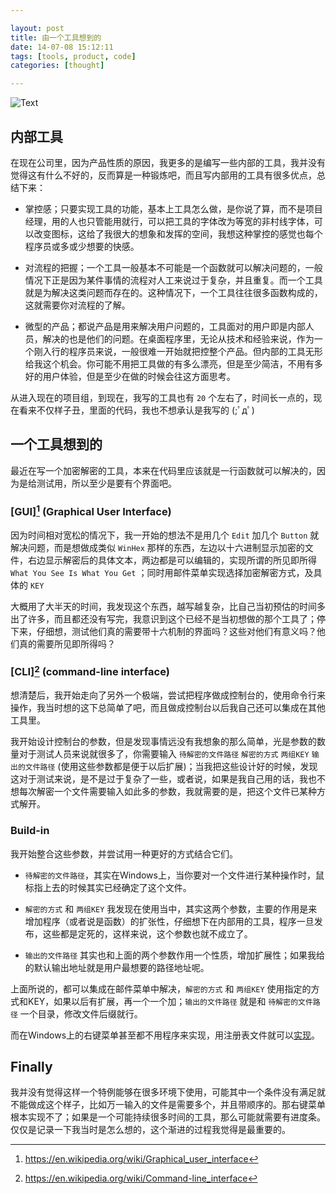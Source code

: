 ```yaml
---

layout: post
title: 由一个工具想到的
date: 14-07-08 15:12:11
tags: [tools, product, code]
categories: [thought]

---
```


![Text](https://dl.dropboxusercontent.com/u/24683331/blog_img/2014-07-08-thoughts-from-build-small-tools/monkey_business%21.jpg) 

## 内部工具

在现在公司里，因为产品性质的原因，我更多的是编写一些内部的工具，我并没有觉得这有什么不好的，反而算是一种锻炼吧，而且写内部用的工具有很多优点，总结下来：

 - 掌控感；只要实现工具的功能，基本上工具怎么做，是你说了算，而不是项目经理，用的人也只管能用就行，可以把工具的字体改为等宽的非村线字体，可以改变图标，这给了我很大的想象和发挥的空间，我想这种掌控的感觉也每个程序员或多或少想要的快感。

 - 对流程的把握；一个工具一般基本不可能是一个函数就可以解决问题的，一般情况下正是因为某件事情的流程对人工来说过于复杂，并且重复。而一个工具就是为解决这类问题而存在的。这种情况下，一个工具往往很多函数构成的，这就需要你对流程的了解。

 - 微型的产品；都说产品是用来解决用户问题的，工具面对的用户即是内部人员，解决的也是他们的问题。在桌面程序里，无论从技术和经验来说，作为一个刚入行的程序员来说，一般很难一开始就把控整个产品。但内部的工具无形给我这个机会。你可能不用把工具做的有多么漂亮，但是至少简洁，不用有多好的用户体验，但是至少在做的时候会往这方面思考。

从进入现在的项目组，到现在，我写的工具也有 `20` 个左右了，时间长一点的，现在看来不仅样子丑，里面的代码，我也不想承认是我写的 (;ﾟдﾟ)

## 一个工具想到的

最近在写一个加密解密的工具，本来在代码里应该就是一行函数就可以解决的，因为是给测试用，所以至少是要有个界面吧。


### [GUI][^0] (Graphical User Interface)

因为时间相对宽松的情况下，我一开始的想法不是用几个 `Edit` 加几个 `Button` 就解决问题，而是想做成类似 `WinHex` 那样的东西，左边以十六进制显示加密的文件，右边显示解密后的具体文本，两边都是可以编辑的，实现所谓的所见即所得 `What You See Is What You Get` ；同时用邮件菜单实现选择加密解密方式，及具体的 `KEY` 

大概用了大半天的时间，我发现这个东西，越写越复杂，比自己当初预估的时间多出了许多，而且都还没有写完，我意识到这个已经不是当初想做的那个工具了；停下来，仔细想，测试他们真的需要带十六机制的界面吗？这些对他们有意义吗？他们真的需要所见即所得吗？

### [CLI][^1] (command-line interface)

想清楚后，我开始走向了另外一个极端，尝试把程序做成控制台的，使用命令行来操作，我当时想的这下总简单了吧，而且做成控制台以后我自己还可以集成在其他工具里。

我开始设计控制台的参数，但是发现事情远没有我想象的那么简单，光是参数的数量对于测试人员来说就很多了，你需要输入 `待解密的文件路径` `解密的方式` `两组KEY` `输出的文件路径` (使用这些参数都是便于以后扩展)；当我把这些设计好的时候，发现这对于测试来说，是不是过于复杂了一些，或者说，如果是我自己用的话，我也不想每次解密一个文件需要输入如此多的参数，我就需要的是，把这个文件已某种方式解开。

### Build-in

我开始整合这些参数，并尝试用一种更好的方式结合它们。

 - `待解密的文件路径`，其实在Windows上，当你要对一个文件进行某种操作时，鼠标指上去的时候其实已经确定了这个文件。

 - `解密的方式` 和 `两组KEY` 我发现在使用当中，其实这两个参数，主要的作用是来增加程序（或者说是函数）的扩张性，仔细想下在内部用的工具，程序一旦发布，这些都是定死的，这样来说，这个参数也就不成立了。

 - `输出的文件路径` 其实也和上面的两个参数作用一个性质，增加扩展性；如果我给的默认输出地址就是用户最想要的路径地址呢。

上面所说的，都可以集成在邮件菜单中解决，`解密的方式` 和 `两组KEY` 使用指定的方式和KEY，如果以后有扩展，再一个一个加；`输出的文件路径` 就是和 `待解密的文件路径` 一个目录，修改文件后缀就行。

而在Windows上的右键菜单甚至都不用程序来实现，用注册表文件就可以[实现](http://somemightsay.me/code/2014/07/08/add-cascading-menus-in-windows.html)。

## Finally

我并没有觉得这样一个特例能够在很多环境下使用，可能其中一个条件没有满足就不能做成这个样子，比如万一输入的文件是需要多个，并且带顺序的。那右键菜单根本实现不了；如果是一个可能持续很多时间的工具，那么可能就需要有进度条。仅仅是记录一下我当时是怎么想的，这个渐进的过程我觉得是最重要的。

[^0]: https://en.wikipedia.org/wiki/Graphical_user_interface
[^1]: https://en.wikipedia.org/wiki/Command-line_interface